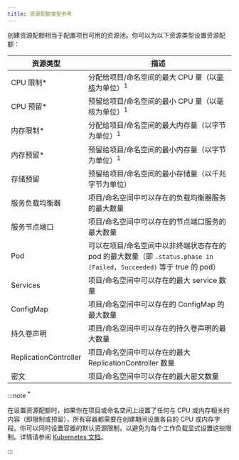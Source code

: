 ```yaml
---
title: 资源配额类型参考
---
```


创建资源配额相当于配置项目可用的资源池。你可以为以下资源类型设置资源配额：

| 资源类型 | 描述 |
| ------------------------ | ------------------------------------------------------------------------------------------------------------------------------------------------------------------------------------------------- |
| CPU 限制\* | 分配给项目/命名空间的最大 CPU 量（以[毫核](https://kubernetes.io/docs/concepts/configuration/manage-compute-resources-container/#meaning-of-cpu)为单位）<sup>1</sup> |
| CPU 预留\* | 预留给项目/命名空间的最小 CPU 量（以毫核为单位）<sup>1</sup> |
| 内存限制\* | 分配给项目/命名空间的最大内存量（以字节为单位）<sup>1</sup> |
| 内存预留\* | 预留给项目/命名空间的最小内存量（以字节为单位）<sup>1</sup> |
| 存储预留 | 预留给项目/命名空间的最小存储量（以千兆字节为单位） |
| 服务负载均衡器 | 项目/命名空间中可以存在的负载均衡器服务的最大数量 |
| 服务节点端口 | 项目/命名空间中可以存在的节点端口服务的最大数量 |
| Pod | 可以在项目/命名空间中以非终端状态存在的 pod 的最大数量（即 `.status.phase in (Failed, Succeeded)` 等于 true 的 pod） |
| Services | 项目/命名空间中可以存在的最大 service 数量 |
| ConfigMap | 项目/命名空间中可以存在的 ConfigMap 的最大数量 |
| 持久卷声明 | 项目/命名空间中可以存在的持久卷声明的最大数量 |
| ReplicationController | 项目/命名空间中可以存在的最大 ReplicationController 数量 |
| 密文 | 项目/命名空间中可以存在的最大密文数量 |

:::note **<sup>*</sup>**

在设置资源配额时，如果你在项目或命名空间上设置了任何与 CPU 或内存相关的内容（即限制或预留），所有容器都需要在创建期间设置各自的 CPU 或内存字段。你可以同时设置容器的默认资源限制，以避免为每个工作负载显式设置这些限制。详情请参阅 [Kubernetes 文档](https://kubernetes.io/docs/concepts/policy/resource-quotas/#requests-vs-limits)。

:::
